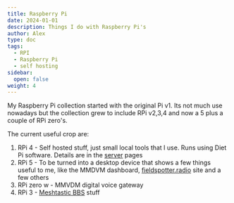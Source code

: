 ```yaml
---
title: Raspberry Pi
date: 2024-01-01
description: Things I do with Raspberry Pi's
author: Alex
type: doc
tags:
  - RPI
  - Raspberry Pi
  - self hosting
sidebar:
  open: false
weight: 4
---
```


My Raspberry Pi collection started with the original Pi v1. Its not much use nowadays but the collection grew to include RPi v2,3,4 and now a 5 plus a couple of RPi zero's.

The current useful crop are:

1. RPi 4 - Self hosted stuff, just small local tools that I use. Runs using Diet Pi software. Details are in the [server](https://g7kse.co.uk/docs/server/) pages
2. RPi 5 - To be turned into a desktop device that shows a few things useful to me, like the MMDVM dashboard, [fieldspotter.radio](https://fieldspotter.radio) site and a few others
3. RPi zero w - MMVDM digital voice gateway
4. RPi 3 - [Meshtastic BBS](https://g7kse.co.uk/docs/ham-radio/meshbbs/) stuff
